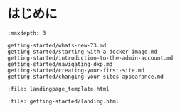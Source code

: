 # はじめに

```{toctree}
:maxdepth: 3

getting-started/whats-new-73.md
getting-started/starting-with-a-docker-image.md
getting-started/introduction-to-the-admin-account.md
getting-started/navigating-dxp.md
getting-started/creating-your-first-site.md
getting-started/changing-your-sites-appearance.md
```

```{raw} html
:file: landingpage_template.html
```

```{raw} html
:file: getting-started/landing.html
```
